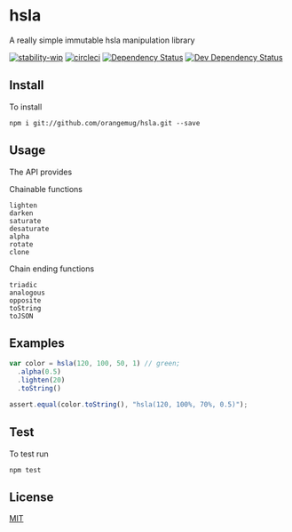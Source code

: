 # hsla
A really simple immutable hsla manipulation library

[![stability-wip](https://img.shields.io/badge/stability-work_in_progress-lightgrey.svg)][stability]
[![circleci](https://circleci.com/gh/orangemug/hsla.png?style=shield)][circleci]
[![Dependency Status](https://david-dm.org/orangemug/hsla.svg)][dm-prod]
[![Dev Dependency Status](https://david-dm.org/orangemug/hsla/dev-status.svg)][dm-dev]

[stability]: https://github.com/orangemug/stability-badges#work-in-progress
[circleci]:  https://circleci.com/gh/orangemug/hsla
[dm-prod]:   https://david-dm.org/orangemug/hsla
[dm-dev]:    https://david-dm.org/orangemug/hsla#info=devDependencies


## Install
To install

    npm i git://github.com/orangemug/hsla.git --save


## Usage
The API provides

Chainable functions

    lighten
    darken
    saturate
    desaturate
    alpha
    rotate
    clone

Chain ending functions

    triadic
    analogous
    opposite
    toString
    toJSON


## Examples

```js
var color = hsla(120, 100, 50, 1) // green;
  .alpha(0.5)
  .lighten(20)
  .toString()

assert.equal(color.toString(), "hsla(120, 100%, 70%, 0.5)");
```


## Test
To test run

    npm test


## License
[MIT](LICENSE)
